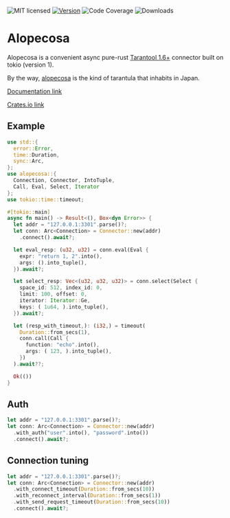 ![MIT licensed](https://img.shields.io/github/license/dedefer/alopecosa?style=for-the-badge)
[![Version](https://img.shields.io/crates/v/alopecosa?style=for-the-badge)](https://crates.io/crates/alopecosa/)
![Code Coverage](https://img.shields.io/coveralls/github/dedefer/alopecosa/main?style=for-the-badge)
![Downloads](https://img.shields.io/crates/d/alopecosa?style=for-the-badge)

# Alopecosa

Alopecosa is a convenient async pure-rust [Tarantool 1.6+](https://www.tarantool.io) connector built on tokio (version 1).

By the way, [alopecosa](https://en.wikipedia.org/wiki/Alopecosa) is the kind of tarantula that inhabits in Japan.

[Documentation link](https://docs.rs/alopecosa/)

[Crates.io link](https://crates.io/crates/alopecosa/)

## Example

```rust
use std::{
  error::Error,
  time::Duration,
  sync::Arc,
};
use alopecosa::{
  Connection, Connector, IntoTuple,
  Call, Eval, Select, Iterator
};
use tokio::time::timeout;

#[tokio::main]
async fn main() -> Result<(), Box<dyn Error>> {
  let addr = "127.0.0.1:3301".parse()?;
  let conn: Arc<Connection> = Connector::new(addr)
    .connect().await?;

  let eval_resp: (u32, u32) = conn.eval(Eval {
    expr: "return 1, 2".into(),
    args: ().into_tuple(),
  }).await?;

  let select_resp: Vec<(u32, u32, u32)> = conn.select(Select {
    space_id: 512, index_id: 0,
    limit: 100, offset: 0,
    iterator: Iterator::Ge,
    keys: ( 1u64, ).into_tuple(),
  }).await?;

  let (resp_with_timeout,): (i32,) = timeout(
    Duration::from_secs(1),
    conn.call(Call {
      function: "echo".into(),
      args: ( 123, ).into_tuple(),
    })
  ).await??;

  Ok(())
}

```

## Auth

```rust
let addr = "127.0.0.1:3301".parse()?;
let conn: Arc<Connection> = Connector::new(addr)
  .with_auth("user".into(), "password".into())
  .connect().await?;
```

## Connection tuning

```rust
let addr = "127.0.0.1:3301".parse()?;
let conn: Arc<Connection> = Connector::new(addr)
  .with_connect_timeout(Duration::from_secs(10))
  .with_reconnect_interval(Duration::from_secs(1))
  .with_send_request_timeout(Duration::from_secs(10))
  .connect().await?;
```
